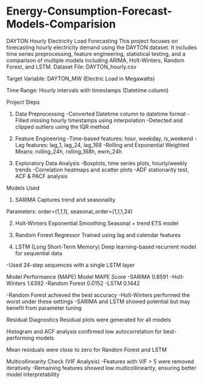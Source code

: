 # Energy-Consumption-Forecast-Models-Comparision
DAYTON Hourly Electricity Load Forecasting
This project focuses on forecasting hourly electricity demand using the DAYTON dataset. It includes time series preprocessing, feature engineering, statistical testing, and a comparison of multiple models including ARIMA, Holt-Winters, Random Forest, and LSTM.
Dataset
File: DAYTON_hourly.csv

Target Variable: DAYTON_MW (Electric Load in Megawatts)

Time Range: Hourly intervals with timestamps (Datetime column)

 Project Steps
1. Data Preprocessing
-Converted Datetime column to datetime format
-Filled missing hourly timestamps using interpolation
-Detected and clipped outliers using the IQR method

2.  Feature Engineering
-Time-based features: hour, weekday, is_weekend
-Lag features: lag_1, lag_24, lag_168
-Rolling and Exponential Weighted Means: rolling_24h, rolling_168h, ewm_24h

3. Exploratory Data Analysis
-Boxplots, time series plots, hourly/weekly trends
-Correlation heatmaps and scatter plots
-ADF stationarity test, ACF & PACF analysis

Models Used
1. SARIMA
Captures trend and seasonality

Parameters: order=(1,1,1), seasonal_order=(1,1,1,24)

2. Holt-Winters Exponential Smoothing
Seasonal + trend ETS model

3. Random Forest Regressor
Trained using lag and calendar features

4. LSTM (Long Short-Term Memory)
Deep learning-based recurrent model for sequential data

-Used 24-step sequences with a single LSTM layer

Model Performance (MAPE)
Model	MAPE Score
-SARIMA	0.8591
-Holt-Winters	1.6392
-Random Forest	0.0152
-LSTM	0.1442

-Random Forest achieved the best accuracy
-Holt-Winters performed the worst under these settings
-SARIMA and LSTM showed potential but may benefit from parameter tuning

Residual Diagnostics
Residual plots were generated for all models

Histogram and ACF analysis confirmed low autocorrelation for best-performing models

Mean residuals were close to zero for Random Forest and LSTM

Multicollinearity Check (VIF Analysis)
-Features with VIF > 5 were removed iteratively
-Remaining features showed low multicollinearity, ensuring better model interpretability

